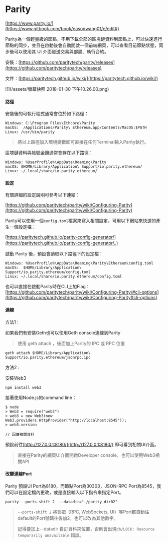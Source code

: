 # Parity

[https://www.parity.io/](https://www.gitbook.com/book/easonwang01/e/edit#)

Parity為一個輕量級的節點，不用下載全部的區塊鏈資料到節點上，可以快速進行節點的同步，並且在啟動後會自動開啟一個前端網頁，可以查看目前節點狀態，同步後可以使用其 UI 介面發送交易與部屬、執行合約。

安裝：[https://github.com/paritytech/parity/releases](https://github.com/paritytech/parity/releases)

文件：[https://paritytech.github.io/wiki/](https://paritytech.github.io/wiki/)

![](/assets/螢幕快照 2018-01-30 下午10.26.00.png)

#### 路徑

安裝後的可執行程式通常會位於如下路徑：

```
Windows: C:\Program Files\Ethcore\Parity
macOS:  /Applications/Parity\ Ethereum.app/Contents/MacOS:$PATH
Linux: /usr/bin/parity
```

> 將以上路徑加入環境變數即可直接在任何Terminal輸入Parity執行。

區塊鏈資料與帳號金鑰通常會存在以下路徑：

```
Windows: %UserProfile%\AppData\Roaming\Parity
macOS: $HOME/Library/Application\ Support/io.parity.ethereum/
Linux: ~/.local/share/io.parity.ethereum/
```

#### 設定

有關詳細的設定說明可參考以下連結：

[https://github.com/paritytech/parity/wiki/Configuring-Parity](https://github.com/paritytech/parity/wiki/Configuring-Parity)

Parity可以使用一個`config.toml`檔案來寫入相關設定，可用以下網站來快速的產生一個設定檔：

[https://paritytech.github.io/parity-config-generator/](https://paritytech.github.io/parity-config-generator/。)

啟動 Parity 後，預設會讀取以下路徑下的設定檔：

```
Windows: %UserProfile%\AppData\Roaming\Parity\Ethereum\config.toml
macOS:  $HOME/Library/Application\ Support/io.parity.ethereum/config.toml
Linux: ~/.local/share/io.parity.ethereum/config.toml
```

也可以直接在啟動Parity時在CLI上加Flag：[https://github.com/paritytech/parity/wiki/Configuring-Parity\#cli-options](https://github.com/paritytech/parity/wiki/Configuring-Parity#cli-options)

#### 連線

方法1 :

如果我們有安裝Geth也可以使用Geth console連線到Parity

> 使用 geth attach ，後面加上Parity的 IPC 或 RPC 位置

```
geth attach $HOME/Library/Application\ Support/io.parity.ethereum/jsonrpc.ipc
```

方法2 :

安裝Web3

```
npm install web3
```

接著使用Node.js的command line：

```
$ node
> Web3 = require("web3")
> web3 = new Web3(new Web3.providers.HttpProvider("http://localhost:8545"));
> web3.version

// 回傳相關資料
```

預設前往[http://127.0.0.1:8180/](http://127.0.0.1:8180/) 即可看到相關UI介面。

> 直接在Parity的網頁UI介面開啟Developer console，也可以使用Web3相關API

#### 改變連線Port

Parity 預設UI Port為8180，而節點Port為30303，JSON-RPC Port為8545，我們可以在設定檔內更改，或是直接輸入以下指令來指定Port。

```
parity --ports-shift 2  --datadir="./parity_dir02"
```

> `--ports-shift 2` 將會把（RPC, WebSockets, UI）等Port都自動往default的Port號碼往後加2，也可以改為其他數字。
>
> 記得要加上--datadir 自訂資料夾位置，否則會出現`db/LOCK: Resource temporarily unavailable` 錯誤。



